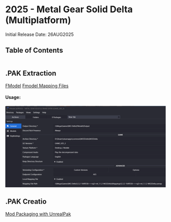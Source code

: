 # 2025 - Metal Gear Solid Delta (Multiplatform)
Initial Release Date: 26AUG2025

## Table of Contents
```table-of-contents
```

## .PAK Extraction
[FModel](https://fmodel.app/)
[Fmodel Mapping Files](https://www.nexusmods.com/metalgearsoliddeltasnakeeater/mods/20?tab=description)
#### Usage:
![](resources/images/2025-09-08_21-21-13-FModel-Settings.png)


## .PAK Creatio
[Mod Packaging with UnrealPak](https://modding.wiki/en/stalker2heartofchornobyl/developers/UnrealPak)

